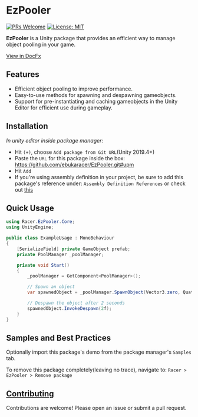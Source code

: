 # EzPooler
[![PRs Welcome](https://img.shields.io/badge/PRs-welcome-blue)](http://makeapullrequest.com) [![License: MIT](https://img.shields.io/badge/License-MIT-blue)](https://ebukaracer.github.io/ebukaracer/md/LICENSE.html)

**EzPooler** is a Unity package that provides an efficient way to manage object pooling in your game.

 [View in DocFx](https://ebukaracer.github.io/EzPooler)
 
## Features  
- Efficient object pooling to improve performance.  
- Easy-to-use methods for spawning and despawning gameobjects.  
- Support for pre-instantiating and caching gameobjects in the Unity Editor for efficient use during gameplay.

## Installation
 *In unity editor inside package manager:*
- Hit `(+)`, choose `Add package from Git URL`(Unity 2019.4+)
- Paste the `URL` for this package inside the box: https://github.com/ebukaracer/EzPooler.git#upm
- Hit `Add`
- If you're using assembly definition in your project, be sure to add this package's reference under: `Assembly Definition References` or check out [this](https://ebukaracer.github.io/ebukaracer/md/SETUPGUIDE.html)

## Quick Usage
```csharp
using Racer.EzPooler.Core;
using UnityEngine;

public class ExampleUsage : MonoBehaviour
{
    [SerializeField] private GameObject prefab;
    private PoolManager _poolManager;

    private void Start()
    {
        _poolManager = GetComponent<PoolManager>();

        // Spawn an object
        var spawnedObject = _poolManager.SpawnObject(Vector3.zero, Quaternion.identity);

        // Despawn the object after 2 seconds
        spawnedObject.InvokeDespawn(2f);
    }
}
```

## Samples and Best Practices
Optionally import this package's demo from the package manager's `Samples` tab.

To remove this package completely(leaving no trace), navigate to: `Racer > EzPooler > Remove package`

## [Contributing](https://ebukaracer.github.io/ebukaracer/md/CONTRIBUTING.html) 
Contributions are welcome! Please open an issue or submit a pull request.